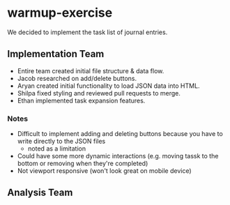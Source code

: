 # warmup-exercise
We decided to implement the task list of journal entries. 
## Implementation Team
- Entire team created initial file structure & data flow.
- Jacob researched on add/delete buttons.
- Aryan created initial functionality to load JSON data into HTML.
- Shilpa fixed styling and reviewed pull requests to merge.
- Ethan implemented task expansion features.

### Notes
- Difficult to implement adding and deleting buttons because you have to write directly to the JSON files
  - noted as a limitation
- Could have some more dynamic interactions (e.g. moving tassk to the bottom or removing when they're completed)
- Not viewport responsive (won't look great on mobile device)

## Analysis Team

